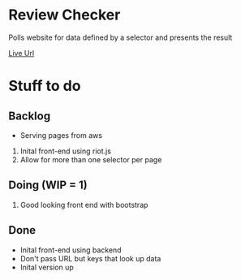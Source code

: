 # Review Checker
Polls website for data defined by a selector and presents the result

[Live Url](https://j0f1kw9je5.execute-api.us-east-1.amazonaws.com/latest)

# Stuff to do
## Backlog
* Serving pages from aws
1. Inital front-end using riot.js
1. Allow for more than one selector per page

## Doing (WIP = 1)
1. Good looking front end with bootstrap

## Done
* Inital front-end using backend
* Don't pass URL but keys that look up data
* Inital version up